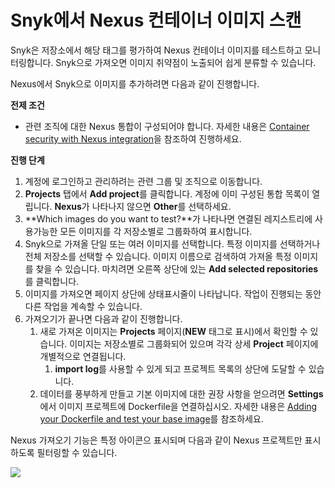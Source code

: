 # Snyk에서 Nexus 컨테이너 이미지 스캔

Snyk은 저장소에서 해당 태그를 평가하여 Nexus 컨테이너 이미지를 테스트하고 모니터링합니다. Snyk으로 가져오면 이미지 취약점이 노출되어 쉽게 분류할 수 있습니다.

Nexus에서 Snyk으로 이미지를 추가하려면 다음과 같이 진행합니다.

**전제 조건**

* 관련 조직에 대한 Nexus 통합이 구성되어야 합니다. 자세한 내용은 [Container security with Nexus integration](https://docs.snyk.io/snyk-container/image-scanning-library/nexus-image-scanning/container-security-with-nexus-integration)을 참조하여 진행하세요.

**진행 단계**

1. 계정에 로그인하고 관리하려는 관련 그룹 및 조직으로 이동합니다.
2. **Projects** 탭에서 **Add project**를 클릭합니다. 계정에 이미 구성된 통합 목록이 열립니다. **Nexus**가 나타나지 않으면 **Other**를 선택하세요.
3. **Which images do you want to test?**가 나타나면 연결된 레지스트리에 사용가능한 모든 이미지를 각 저장소별로 그룹화하여 표시합니다.
4. Snyk으로 가져올 단일 또는 여러 이미지를 선택합니다. 특정 이미지를 선택하거나 전체 저장소를 선택할 수 있습니다. 이미지 이름으로 검색하여 가져올 특정 이미지를 찾을 수 있습니다. 마치려면 오른쪽 상단에 있는 **Add selected repositories**를 클릭합니다.
5. 이미지를 가져오면 페이지 상단에 상태표시줄이 나타납니다. 작업이 진행되는 동안 다른 작업을 계속할 수 있습니다.
6. 가져오기가 끝나면 다음과 같이 진행합니다.
   1. 새로 가져온 이미지는 **Projects** 페이지(**NEW** 태그로 표시)에서 확인할 수 있습니다. 이미지는 저장소별로 그룹화되어 있으며 각각 상세 **Project** 페이지에 개별적으로 연결됩니다.
      1. **import log**를 사용할 수 있게 되고 프로젝트 목록의 상단에 도달할 수 있습니다.
   2. 데이터를 풍부하게 만들고 기본 이미지에 대한 권장 사항을 얻으려면 **Settings**에서 이미지 프로젝트에 Dockerfile을 연결하십시오. 자세한 내용은 [Adding your Dockerfile and test your base image](https://support.snyk.io/hc/articles/360003916218#UUID-9ab347a6-8af0-ef6c-5ebd-cec21fbfab29)를 참조하세요.

Nexus 가져오기 기능은 특정 아이콘으 표시되며 다음과 같이 Nexus 프로젝트만 표시하도록 필터링할 수 있습니다.

![](../../../../.gitbook/assets/mceclip0-18-.png)
